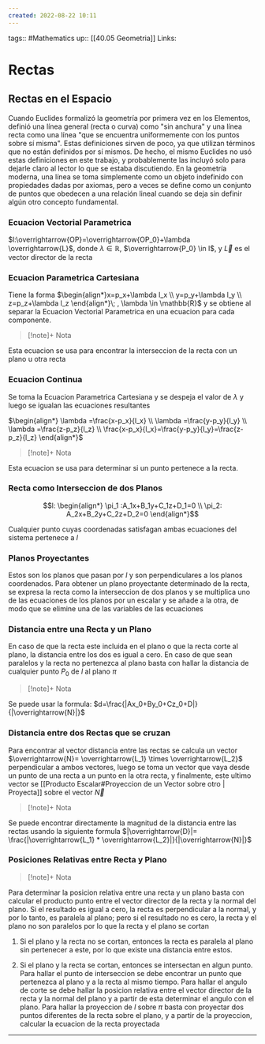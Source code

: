 ```yaml
---
created: 2022-08-22 10:11
---
```

tags:: #Mathematics 
up:: [[40.05 Geometria]]
Links: 
# Rectas
## Rectas en el Espacio
Cuando Euclides formalizó la geometría por primera vez en los Elementos, definió una línea general (recta o curva) como "sin anchura" y una línea recta como una línea "que se encuentra uniformemente con los puntos sobre sí misma". Estas definiciones sirven de poco, ya que utilizan términos que no están definidos por sí mismos. De hecho, el mismo Euclides no usó estas definiciones en este trabajo, y probablemente las incluyó solo para dejarle claro al lector lo que se estaba discutiendo. En la geometría moderna, una línea se toma simplemente como un objeto indefinido con propiedades dadas por axiomas, pero a veces se define como un conjunto de puntos que obedecen a una relación lineal cuando se deja sin definir algún otro concepto fundamental.

### Ecuacion Vectorial Parametrica
$l:\overrightarrow{OP}=\overrightarrow{OP_0}+\lambda \overrightarrow{L}$, donde $\lambda \in \mathbb{R}$, $\overrightarrow{P_0} \in l$, y $\overrightarrow{L}$ es el vector director de la recta

### Ecuacion Parametrica Cartesiana
Tiene la forma $\begin{align*}x=p_x+\lambda l_x \\ y=p_y+\lambda l_y \\ z=p_z+\lambda l_z \end{align*}\; , \lambda \in \mathbb{R}$ y se obtiene al separar la Ecuacion Vectorial Parametrica en una ecuacion para cada componente.

> [!note]+ Nota
> 
Esta ecuacion se usa para encontrar la interseccion de la recta con un plano u otra recta

### Ecuacion Continua
Se toma la Ecuacion Parametrica Cartesiana y se despeja el valor de $\lambda$ y luego se igualan las ecuaciones resultantes

$\begin{align*} \lambda =\frac{x-p_x}{l_x} \\ \lambda =\frac{y-p_y}{l_y} \\ \lambda =\frac{z-p_z}{l_z} \\ \frac{x-p_x}{l_x}=\frac{y-p_y}{l_y}=\frac{z-p_z}{l_z} \end{align*}$

> [!note]+ Nota
> 
Esta ecuacion se usa para determinar si un punto pertenece a la recta.

### Recta como Interseccion de dos Planos
$$l: \begin{align*}
\pi_1 :A_1x+B_1y+C_1z+D_1=0 \\ \pi_2: A_2x+B_2y+C_2z+D_2=0
\end{align*}$$

Cualquier punto cuyas coordenadas satisfagan ambas ecuaciones del sistema pertenece a $l$

### Planos Proyectantes
Estos son los planos que pasan por $l$ y son perpendiculares a los planos coordenados. Para obtener un plano proyectante determinado de la recta, se expresa la recta como la interseccion de dos planos y se multiplica uno de las ecuaciones de los planos por un escalar y se añade a la otra, de modo que se elimine una de las variables de las ecuaciones

### Distancia entre una Recta y un Plano
En caso de que la recta este incluida en el plano o que la recta corte al plano, la distancia entre los dos es igual a cero. En caso de que sean paralelos y la recta no pertenezca al plano basta con hallar la distancia de cualquier punto $P_0$ de $l$ al plano $\pi$

> [!note]+ Nota
> 
Se puede usar la formula: $d=\frac{|Ax_0+By_0+Cz_0+D|}{|\overrightarrow{N}|}$

### Distancia entre dos Rectas que se cruzan
Para encontrar al vector distancia entre las rectas se calcula un vector $\overrightarrow{N}= \overrightarrow{L_1} \times \overrightarrow{L_2}$ perpendicular a ambos vectores, luego se toma un vector que vaya desde un punto de una recta a un punto en la otra recta, y finalmente, este ultimo vector se [[Producto Escalar#Proyeccion de un Vector sobre otro | Proyecta]] sobre el vector $\overrightarrow{N}$

> [!note]+ Nota
> 
Se puede encontrar directamente la magnitud de la distancia entre las rectas usando la siguiente formula $|\overrightarrow{D}|= \frac{|\overrightarrow{L_1} * \overrightarrow{L_2}|}{|\overrightarrow{N}|}$

### Posiciones Relativas entre Recta y Plano
> [!note]+ Nota
> 
Para determinar la posicion relativa entre una recta y un plano basta con calcular el producto punto entre el vector director de la recta y la normal del plano. Si el resultado es igual a cero, la recta es perpendicular a la normal, y por lo tanto, es paralela al plano; pero si el resultado no es cero, la recta y el plano no son paralelos por lo que la recta y el plano se cortan

1. Si el plano y la recta no se cortan, entonces la recta es paralela al plano sin pertenecer a este, por lo que existe una distancia entre estos.

2. Si el plano y la recta se cortan, entonces se intersectan en algun punto. Para hallar el punto de interseccion se debe encontrar un punto que pertenezca al plano y a la recta al mismo tiempo. 
	Para hallar el angulo de corte se debe hallar la posicion relativa entre el vector director de la recta y la normal del plano y a partir de esta determinar el angulo con el plano. 
	Para hallar la proyeccion de $l$ sobre $\pi$ basta con proyectar dos puntos diferentes de la recta sobre el plano, y a partir de la proyeccion, calcular la ecuacion de la recta proyectada
___
